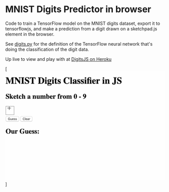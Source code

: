 # MNIST Digits Predictor in browser

Code to train a TensorFlow model on the MNIST digits dataset, export it to tensorflowjs, and make a prediction from a digit drawn on a sketchpad.js element in the browser.

See [digits.py](./digits.py) for the definition of the TensorFlow neural network that's doing the classification of the digit data.

Up live to view and play with at [DigitsJS on Heroku](https://digitsjs.herokuapp.com/)

[![DigitsJS Preview](./digitsjs.gif)]